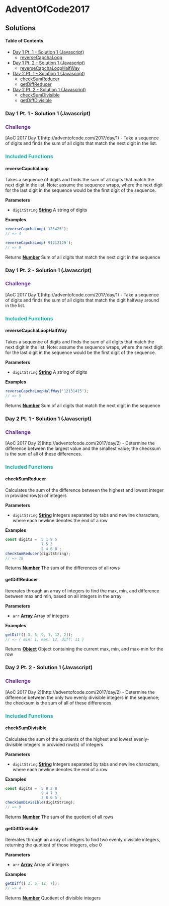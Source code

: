# AdventOfCode2017


## Solutions

<!-- Generated by documentation.js. Update this documentation by updating the source code. -->

#### Table of Contents

-   [Day 1 Pt. 1 - Solution 1 (Javascript)](#day-1-pt-1---solution-1-javascript)
    -   [reverseCapchaLoop](#reversecapchaloop)
-   [Day 1 Pt. 2 - Solution 1 (Javascript)](#day-1-pt-2---solution-1-javascript)
    -   [reverseCapchaLoopHalfWay](#reversecapchaloophalfway)
-   [Day 2 Pt. 1 - Solution 1 (Javascript)](#day-2-pt-1---solution-1-javascript)
    -   [checkSumReducer](#checksumreducer)
    -   [getDiffReducer](#getdiffreducer)
-   [Day 2 Pt. 2 - Solution 1 (Javascript)](#day-2-pt-2---solution-1-javascript)
    -   [checkSumDivisible](#checksumdivisible)
    -   [getDiffDivisible](#getdiffdivisible)

### Day 1 Pt. 1 - Solution 1 (Javascript)

<h3 style="color:RebeccaPurple">Challenge</h3>
[AoC 2017 Day 1](http://adventofcode.com/2017/day/1) - Take a sequence of
digits and finds the sum of all digits that match the next digit in the list.
<h3 style="color:LightSeaGreen">Included Functions</h3>


#### reverseCapchaLoop

Takes a sequence of digits and finds the sum of all digits that match the next
digit in the list. Note: assume the sequence wraps, where the next digit for the
last digit in the sequence would be the first digit of the sequence.

**Parameters**

-   `digitString` **[String](https://developer.mozilla.org/docs/Web/JavaScript/Reference/Global_Objects/String)** A string of digits

**Examples**

```javascript
reverseCapchaLoop('123425');
// => 4
```

```javascript
reverseCapchaLoop('91212129');
// => 9
```

Returns **[Number](https://developer.mozilla.org/docs/Web/JavaScript/Reference/Global_Objects/Number)** Sum of all digits that match the next digit in the sequence

### Day 1 Pt. 2 - Solution 1 (Javascript)

<h3 style="color:RebeccaPurple">Challenge</h3>
[AoC 2017 Day 1](http://adventofcode.com/2017/day/1) - Take a sequence of
digits and finds the sum of all digits that match the digit halfway around in the list.
<h3 style="color:LightSeaGreen">Included Functions</h3>


#### reverseCapchaLoopHalfWay

Takes a sequence of digits and finds the sum of all digits that match the next
digit in the list. Note: assume the sequence wraps, where the next digit for the
last digit in the sequence would be the first digit of the sequence.

**Parameters**

-   `digitString` **[String](https://developer.mozilla.org/docs/Web/JavaScript/Reference/Global_Objects/String)** A string of digits

**Examples**

```javascript
reverseCapchaLoopHalfWay('12131415');
// => 5
```

Returns **[Number](https://developer.mozilla.org/docs/Web/JavaScript/Reference/Global_Objects/Number)** Sum of all digits that match the next digit in the sequence

### Day 2 Pt. 1 - Solution 1 (Javascript)

<h3 style="color:RebeccaPurple">Challenge</h3>
[AoC 2017 Day 2](http://adventofcode.com/2017/day/2) - Determine the difference
between the largest value and the smallest value; the checksum is the sum
of all of these differences.
<h3 style="color:LightSeaGreen">Included Functions</h3>


#### checkSumReducer

Calculates the sum of the difference between the highest and lowest integer
in provided row(s) of integers

**Parameters**

-   `digitString` **[String](https://developer.mozilla.org/docs/Web/JavaScript/Reference/Global_Objects/String)** Integers separated by tabs and newline characters, where each newline denotes the end of a row

**Examples**

```javascript
const digits = `5 1 9 5
                7 5 3
                2 4 6 8`;
checkSumReducer(digitString);
// => 18
```

Returns **[Number](https://developer.mozilla.org/docs/Web/JavaScript/Reference/Global_Objects/Number)** The sum of the differences of all rows

#### getDiffReducer

Itererates through an array of integers to find the max, min, and difference between
max and min, based on all integers in the array

**Parameters**

-   `arr` **[Array](https://developer.mozilla.org/docs/Web/JavaScript/Reference/Global_Objects/Array)** Array of integers

**Examples**

```javascript
getDiff([ 3, 5, 9, 1, 12, 2]);
// => { min: 1, max: 12, diff: 11 }
```

Returns **[Object](https://developer.mozilla.org/docs/Web/JavaScript/Reference/Global_Objects/Object)** Object containing the current max, min, and max-min for the row

### Day 2 Pt. 2 - Solution 1 (Javascript)

<h3 style="color:RebeccaPurple">Challenge</h3>
[AoC 2017 Day 2](http://adventofcode.com/2017/day/2) - Determine the difference
between the only two evenly divisible integers in the sequence; the checksum is the sum
of all of these differences.
<h3 style="color:LightSeaGreen">Included Functions</h3>


#### checkSumDivisible

Calculates the sum of the quotients of the highest and lowest evenly-divisible
integers in provided row(s) of integers

**Parameters**

-   `digitString` **[String](https://developer.mozilla.org/docs/Web/JavaScript/Reference/Global_Objects/String)** Integers separated by tabs and newline characters, where each newline denotes the end of a row

**Examples**

```javascript
const digits = `5 9 2 8
                9 4 7 3
                3 8 6 5`;
checkSumDivisible(digitString);
// => 9
```

Returns **[Number](https://developer.mozilla.org/docs/Web/JavaScript/Reference/Global_Objects/Number)** The sum of the quotient of all rows

#### getDiffDivisible

Itererates through an array of integers to find two evenly divisible integers,
returning the quotient of those integers, else 0

**Parameters**

-   `arr` **[Array](https://developer.mozilla.org/docs/Web/JavaScript/Reference/Global_Objects/Array)** Array of integers

**Examples**

```javascript
getDiff([ 3, 5, 12, 7]);
// => 4
```

Returns **[Number](https://developer.mozilla.org/docs/Web/JavaScript/Reference/Global_Objects/Number)** Quotient of divisible integers
